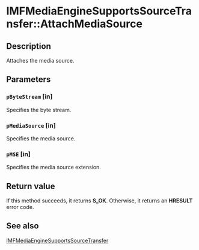 # IMFMediaEngineSupportsSourceTransfer::AttachMediaSource

## Description

Attaches the media source.

## Parameters

### `pByteStream` [in]

Specifies the byte stream.

### `pMediaSource` [in]

Specifies the media source.

### `pMSE` [in]

Specifies the media source extension.

## Return value

If this method succeeds, it returns **S_OK**. Otherwise, it returns an **HRESULT** error code.

## See also

[IMFMediaEngineSupportsSourceTransfer](https://learn.microsoft.com/windows/desktop/api/mfmediaengine/nn-mfmediaengine-imfmediaenginesupportssourcetransfer)